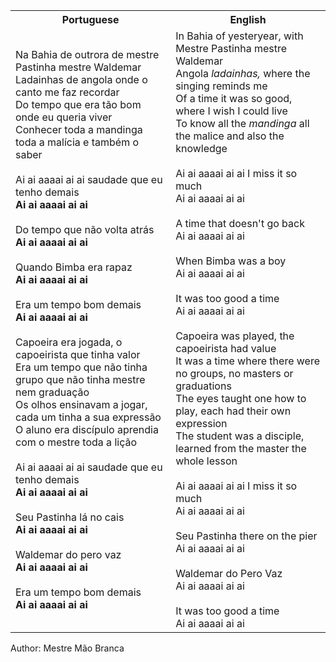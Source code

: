 <table class="capoeira-table">
    <tr class="header-row">
        <th>Portuguese</th>
        <th>English</th>
    </tr>
    <tr>
        <td>Na Bahia de outrora de mestre Pastinha mestre Waldemar<br>
Ladainhas de angola onde o canto me faz recordar<br>
Do tempo que era tão bom onde eu queria viver<br>
Conhecer toda a mandinga toda a malícia e também o saber<br>
<br>
Ai ai aaaai ai ai saudade que eu tenho demais<br>
<strong>Ai ai aaaai ai ai</strong><br>
<br>
Do tempo que não volta atrás<br>
<strong>Ai ai aaaai ai ai</strong><br>
<br>
Quando Bimba era rapaz<br>
<strong>Ai ai aaaai ai ai</strong><br>
<br>
Era um tempo bom demais<br>
<strong>Ai ai aaaai ai ai</strong><br>
<br>
Capoeira era jogada, o capoeirista que tinha valor<br>
Era um tempo que não tinha grupo que não tinha mestre nem graduação<br>
Os olhos ensinavam a jogar, cada um tinha a sua expressão<br>
O aluno era discípulo aprendia com o mestre toda a lição<br>
<br>
Ai ai aaaai ai ai saudade que eu tenho demais<br>
<strong>Ai ai aaaai ai ai</strong><br>
<br>
Seu Pastinha lá no cais<br>
<strong>Ai ai aaaai ai ai</strong><br>
<br>
Waldemar do pero vaz<br>
<strong>Ai ai aaaai ai ai</strong><br>
<br>
Era um tempo bom demais<br>
<strong>Ai ai aaaai ai ai</strong></td>
        <td>In Bahia of yesteryear, with Mestre Pastinha mestre Waldemar<br>
Angola <em>ladainhas,</em> where the singing reminds me<br>
Of a time it was so good, where I wish I could live<br>
To know all the <em>mandinga</em> all the malice and also the knowledge<br>
<br>
Ai ai aaaai ai ai I miss it so much<br>
Ai ai aaaai ai ai<br>
<br>
A time that doesn't go back<br>
Ai ai aaaai ai ai<br>
<br>
When Bimba was a boy<br>
Ai ai aaaai ai ai<br>
<br>
It was too good a time<br>
Ai ai aaaai ai ai<br>
<br>
Capoeira was played, the capoeirista had value<br>
It was a time where there were no groups, no masters or graduations<br>
The eyes taught one how to play, each had their own expression<br>
The student was a disciple, learned from the master the whole lesson<br>
<br>
Ai ai aaaai ai ai I miss it so much<br>
Ai ai aaaai ai ai<br>
<br>
Seu Pastinha there on the pier<br>
Ai ai aaaai ai ai<br>
<br>
Waldemar do Pero Vaz<br>
Ai ai aaaai ai ai<br>
<br>
It was too good a time<br>
Ai ai aaaai ai ai</td>
    </tr>
</table>

<figcaption>
Author: Mestre Mão Branca
</figcaption>